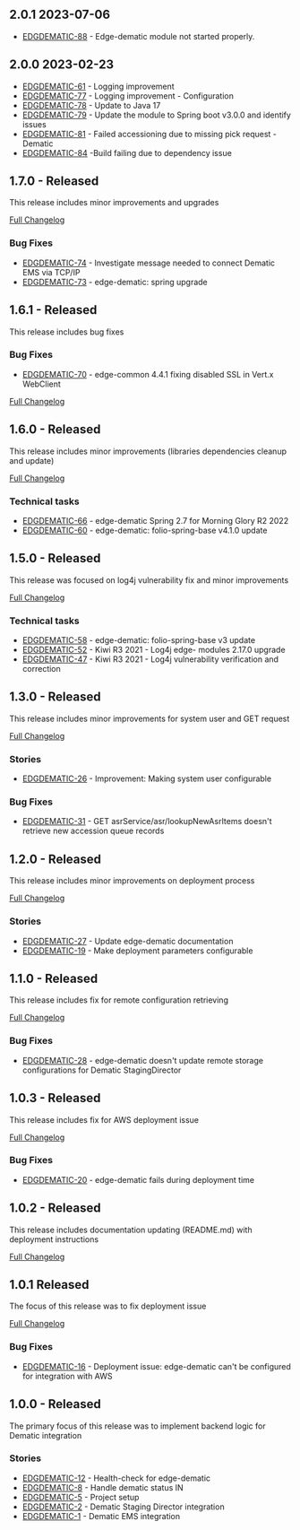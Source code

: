 ## 2.0.1 2023-07-06

* [EDGDEMATIC-88](https://issues.folio.org/browse/EDGDEMATIC-88) - Edge-dematic module not started properly.

## 2.0.0 2023-02-23

* [EDGDEMATIC-61](https://issues.folio.org/browse/EDGDEMATIC-61) - Logging improvement
* [EDGDEMATIC-77](https://issues.folio.org/browse/EDGDEMATIC-77) - Logging improvement - Configuration
* [EDGDEMATIC-78](https://issues.folio.org/browse/EDGDEMATIC-78) - Update to Java 17
* [EDGDEMATIC-79](https://issues.folio.org/browse/EDGDEMATIC-79) - Update the module to Spring boot v3.0.0 and identify issues
* [EDGDEMATIC-81](https://issues.folio.org/browse/EDGDEMATIC-81) - Failed accessioning due to missing pick request - Dematic
* [EDGDEMATIC-84](https://issues.folio.org/browse/EDGDEMATIC-84) -Build failing due to dependency issue


## 1.7.0 - Released
This release includes minor improvements and upgrades

[Full Changelog](https://github.com/folio-org/edge-dematic/compare/v1.6.1...v1.7.0)

### Bug Fixes
* [EDGDEMATIC-74](https://issues.folio.org/browse/EDGDEMATIC-74) - Investigate message needed to connect Dematic EMS via TCP/IP
* [EDGDEMATIC-73](https://issues.folio.org/browse/EDGDEMATIC-73) - edge-dematic: spring upgrade

## 1.6.1 - Released
This release includes bug fixes

### Bug Fixes
* [EDGDEMATIC-70](https://issues.folio.org/browse/EDGDEMATIC-70) - edge-common 4.4.1 fixing disabled SSL in Vert.x WebClient

[Full Changelog](https://github.com/folio-org/edge-dematic/compare/v1.6.0...v1.6.1)

## 1.6.0 - Released
This release includes minor improvements (libraries dependencies cleanup and update)

[Full Changelog](https://github.com/folio-org/edge-dematic/compare/v1.5.0...v1.6.0)

### Technical tasks
* [EDGDEMATIC-66](https://issues.folio.org/browse/EDGDEMATIC-66) - edge-dematic Spring 2.7 for Morning Glory R2 2022
* [EDGDEMATIC-60](https://issues.folio.org/browse/EDGDEMATIC-60) - edge-dematic: folio-spring-base v4.1.0 update

## 1.5.0 - Released
This release was focused on log4j vulnerability fix and minor improvements

[Full Changelog](https://github.com/folio-org/edge-dematic/compare/v1.3.0...v1.5.0)

### Technical tasks
* [EDGDEMATIC-58](https://issues.folio.org/browse/EDGDEMATIC-58) - edge-dematic: folio-spring-base v3 update
* [EDGDEMATIC-52](https://issues.folio.org/browse/EDGDEMATIC-52) - Kiwi R3 2021 - Log4j edge- modules 2.17.0 upgrade
* [EDGDEMATIC-47](https://issues.folio.org/browse/EDGDEMATIC-47) - Kiwi R3 2021 - Log4j vulnerability verification and correction

## 1.3.0 - Released
This release includes minor improvements for system user and GET request

[Full Changelog](https://github.com/folio-org/edge-dematic/compare/v1.2.0...v1.3.0)

### Stories
* [EDGDEMATIC-26](https://issues.folio.org/browse/EDGDEMATIC-26) - Improvement: Making system user configurable

### Bug Fixes
* [EDGDEMATIC-31](https://issues.folio.org/browse/EDGDEMATIC-31) - GET asrService/asr/lookupNewAsrItems doesn't retrieve new accession queue records


## 1.2.0 - Released
This release includes minor improvements on deployment process

[Full Changelog](https://github.com/folio-org/edge-dematic/compare/v1.1.0...v1.2.0)

### Stories
* [EDGDEMATIC-27](https://issues.folio.org/browse/EDGDEMATIC-27) - Update edge-dematic documentation
* [EDGDEMATIC-19](https://issues.folio.org/browse/EDGDEMATIC-19) - Make deployment parameters configurable

## 1.1.0 - Released
This release includes fix for remote configuration retrieving

[Full Changelog](https://github.com/folio-org/edge-dematic/compare/v1.0.3...v1.1.0)

### Bug Fixes
* [EDGDEMATIC-28](https://issues.folio.org/browse/EDGDEMATIC-28) - edge-dematic doesn't update remote storage configurations for Dematic StagingDirector

## 1.0.3 - Released
This release includes fix for AWS deployment issue

[Full Changelog](https://github.com/folio-org/edge-dematic/compare/v1.0.2...v1.0.3)

### Bug Fixes
* [EDGDEMATIC-20](https://issues.folio.org/browse/EDGDEMATIC-20) - edge-dematic fails during deployment time

## 1.0.2 - Released
This release includes documentation updating (README.md) with deployment instructions

[Full Changelog](https://github.com/folio-org/edge-dematic/compare/v1.0.1...v1.0.2)

## 1.0.1 Released
The focus of this release was to fix deployment issue

[Full Changelog](https://github.com/folio-org/edge-dematic/compare/v1.0.0...v1.0.1)

### Bug Fixes
* [EDGDEMATIC-16](https://issues.folio.org/browse/EDGDEMATIC-16) - Deployment issue: edge-dematic can't be configured for integration with AWS

## 1.0.0 - Released

The primary focus of this release was to implement backend logic for Dematic integration

### Stories
* [EDGDEMATIC-12](https://issues.folio.org/browse/EDGDEMATIC-12) - Health-check for edge-dematic 
* [EDGDEMATIC-8](https://issues.folio.org/browse/EDGDEMATIC-8) - Handle dematic status IN
* [EDGDEMATIC-5](https://issues.folio.org/browse/EDGDEMATIC-5) - Project setup 
* [EDGDEMATIC-2](https://issues.folio.org/browse/EDGDEMATIC-2) - Dematic Staging Director integration
* [EDGDEMATIC-1](https://issues.folio.org/browse/EDGDEMATIC-1) - Dematic EMS integration

